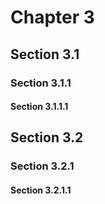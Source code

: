 # Chapter 3

## Section 3.1

### Section 3.1.1

#### Section 3.1.1.1

## Section 3.2

### Section 3.2.1

#### Section 3.2.1.1
